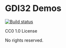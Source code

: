 # GDI32 Demos

[![Build status](https://ci.appveyor.com/api/projects/status/6xgi5colnw0np7av?svg=true)](https://ci.appveyor.com/project/retorillo/gdi32-demos)

CC0 1.0 License

No rights reserved.
